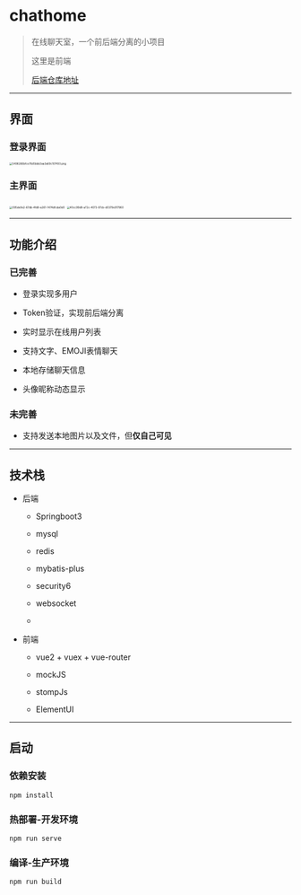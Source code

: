 # chathome

> 在线聊天室，一个前后端分离的小项目
> 
> 这里是前端
> 
> [后端仓库地址](https://github.com/banxforce/chatroom-backend)

---

## 界面

### 登录界面

<img title="" src="https://i.miji.bid/2024/02/29/5496266bfce76d5bbb3aa3a69c107493.png" alt="5496266bfce76d5bbb3aa3a69c107493.png" style="zoom:33%;"><img src="https://i.miji.bid/2024/02/29/e46cd8878d2531441df55ef5603d283b.md.png" title="" alt="" style="zoom:50%;">

### 主界面

<img title="" src="https://i.miji.bid/2024/02/29/bb9f7a3f209258a8fe1637cc5840de22.png" alt="095de9e2-67db-4fd8-a261-1474dfcda0d0" style="zoom:33%;">

<img title="" src="https://i.miji.bid/2024/02/29/70ae7276018ec32b5ad78b396e4a3984.png" alt="40cc99d8-a72c-4073-97cb-d0379e917960" style="zoom:33%;">

---

## 功能介绍

### 已完善

- 登录实现多用户

- Token验证，实现前后端分离

- 实时显示在线用户列表

- 支持文字、EMOJI表情聊天

- 本地存储聊天信息

- 头像昵称动态显示

### 未完善

- 支持发送本地图片以及文件，但**仅自己可见**

---

## 技术栈

- 后端
  
  - Springboot3 
  
  - mysql
  
  - redis
  
  - mybatis-plus
  
  - security6 
  
  - websocket
  
  - 

- 前端
  
  - vue2 + vuex + vue-router
  
  - mockJS
  
  - stompJs
  
  - ElementUI

---

## 启动

### 依赖安装

```
npm install
```

### 热部署-开发环境

```
npm run serve
```

### 编译-生产环境

```
npm run build
```

